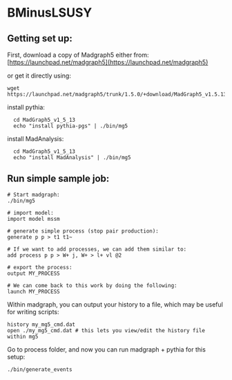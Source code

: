 BMinusLSUSY
===========
Getting set up:
---------------
First, download a copy of Madgraph5 either from:
  [https://launchpad.net/madgraph5](https://launchpad.net/madgraph5)

or get it directly using:
```
wget https://launchpad.net/madgraph5/trunk/1.5.0/+download/MadGraph5_v1.5.13.tar.gz
```

install pythia:
```
  cd MadGraph5_v1_5_13
  echo "install pythia-pgs" | ./bin/mg5
```

install MadAnalysis:
```
  cd MadGraph5_v1_5_13
  echo "install MadAnalysis" | ./bin/mg5
```

Run simple sample job:
----------------------
```
# Start madgraph:
./bin/mg5

# import model:
import model mssm

# generate simple process (stop pair production):
generate p p > t1 t1~

# If we want to add processes, we can add them similar to:
add process p p > W+ j, W+ > l+ vl @2
  
# export the process:
output MY_PROCESS

# We can come back to this work by doing the following:
launch MY_PROCESS
```
  
Within madgraph, you can output your history to a file, which may be useful for writing scripts:
```
history my_mg5_cmd.dat
open ./my_mg5_cmd.dat # this lets you view/edit the history file within mg5
```

Go to process folder, and now you can run madgraph + pythia for this setup:
```
./bin/generate_events
```
